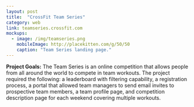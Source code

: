```yaml
---
layout: post
title:  "CrossFit Team Series"
category: web
link: teamseries.crossfit.com
mockups:
  - image: /img/teamseries.png
    mobileImage: http://placekitten.com/g/50/50
    caption: "Team Series landing page."
---
```

**Project Goals:** The Team Series is an online competition that allows people from all around the world to compete in team workouts. The project required the following: a leaderboard with filtering capability, a registration process, a portal that allowed team managers to send email invites to prospective team members, a team profile page, and competition description page for each weekend covering multiple workouts.